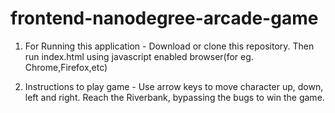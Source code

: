 frontend-nanodegree-arcade-game
===============================

 1. For Running this application - Download or clone this repository. Then run index.html using javascript enabled browser(for eg. Chrome,Firefox,etc)   
  
 2. Instructions to play game - Use arrow keys to move character up, down, left and right. Reach the Riverbank, bypassing the bugs to win the game.

